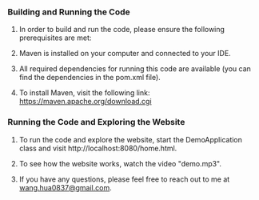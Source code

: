 ### Building and Running the Code

1. In order to build and run the code, please ensure the following prerequisites are met:

2. Maven is installed on your computer and connected to your IDE.

3. All required dependencies for running this code are available (you can find the dependencies in the pom.xml file).

4. To install Maven, visit the following link: https://maven.apache.org/download.cgi

### Running the Code and Exploring the Website

1. To run the code and explore the website, start the DemoApplication class and visit http://localhost:8080/home.html.

2. To see how the website works, watch the video "demo.mp3".

3. If you have any questions, please feel free to reach out to me at wang.hua0837@gmail.com.